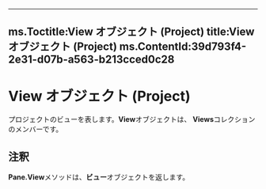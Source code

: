 

---
ms.Toctitle:View オブジェクト (Project)
title:View オブジェクト (Project)
ms.ContentId:39d793f4-2e31-d07b-a563-b213cced0c28
---
# View オブジェクト (Project)




プロジェクトのビューを表します。**View**オブジェクトは、 **Views**コレクションのメンバーです。

## 注釈
**Pane.View**メソッドは、**ビュー**オブジェクトを返します。




